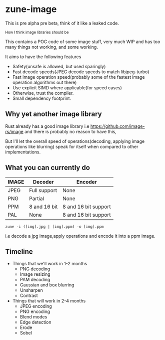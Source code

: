 # zune-image

This is pre alpha pre beta, think of it like a leaked code.

<small>How I think image libraries should be </small>

This contains a POC code of some image stuff, very much WIP and has too many things not working,
and some working.

It aims to have the following features

- Safety(unsafe is allowed, but used sparingly)
- Fast decode speeds(JPEG decode speeds to match libjpeg-turbo)
- Fast image operation speed(probably some of the fastest image operation algorithms out there)
- Use explicit SIMD where applicable(for speed cases)
- Otherwise, trust the compiler.
- Small dependency footprint.

## Why yet another image library

Rust already has a good image library i.e https://github.com/image-rs/image
and there is probably no reason to have this,

But I'll let the overall speed of operations(decoding, applying image operations like blurring) speak for itself when
compared to other implementations.

## What you can currently do

| IMAGE | Decoder      | Encoder              |
|-------|--------------|----------------------|
| JPEG  | Full support | None                 |
| PNG   | Partial      | None                 |
| PPM   | 8 and 16 bit | 8 and 16 bit support |
| PAL   | None         | 8 and 16 bit support |

`zune -i ([img].jpg | [img].ppm) -o [img].ppm`

i.e decode a jpg image,apply operations and encode it into
a ppm image.

## Timeline

- Things that we'll work in 1-2 months
    - PNG decoding
    - Image resizing
    - PAM decoding
    - Gaussian and box blurring
    - Unsharpen
    - Contrast
- Things that will work in 2-4 months
    - JPEG encoding
    - PNG encoding
    - Blend modes
    - Edge detection
    - Erode
    - Sobel